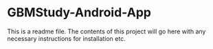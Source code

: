 # GBMStudy-Android-App

This is a readme file. The contents of this project will go here with any necessary instructions for installation etc.


